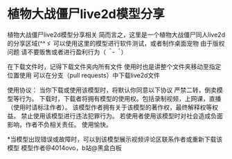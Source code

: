 # 植物大战僵尸live2d模型分享
植物大战僵尸live2d模型分享相关
简而言之，这里是一个植物大战僵尸同人live2d的分享区域(^^ゞ
可以使用这里的模型进行软件测试，或者制作桌面宠物
由于版权问题 请不要贩售或者进行盈利行为（*＾-＾*）

在下载文件时，记得下载文件夹内所有文件
使用时也是讲整个文件夹移动至指定位置使用
可以在分支（pull requests）中下载live2d文件

使用协议：
当你下载或使用该模型时，将默认你同意以下协议
严禁二转，倒卖模型等行为。
下载时，下载者将拥有模型的使用权。包括录制视频，上网课，直播（使用时请标注作者）。
该模型作者拥有关于该模型的著作权，最终解释权等权益。
禁止使用该模型进行违法犯罪行为。
若使用者使用该模型时对社会造成负面影响，作者不负相关责任。
使用愉快。

*当模型出现错误或故障时，可以到该模型展示视频评论区联系作者或重新下载该模型
模型作者@4014ovo，b站@黑盒白板
